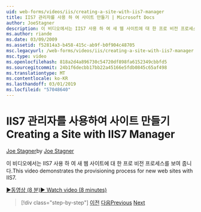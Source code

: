 ```yaml
---
uid: web-forms/videos/iis/creating-a-site-with-iis7-manager
title: IIS7 관리자를 사용 하 여 사이트 만들기 | Microsoft Docs
author: JoeStagner
description: 이 비디오에서는 IIS7 사용 하 여 새 웹 사이트에 대 한 프로 비전 프로세스를 보여 줍니다.
ms.author: riande
ms.date: 03/09/2009
ms.assetid: f52814a3-b458-415c-ab9f-b0f904c48705
msc.legacyurl: /web-forms/videos/iis/creating-a-site-with-iis7-manager
msc.type: video
ms.openlocfilehash: 818a2d4a896730c54720df898fa6152349cbbfd5
ms.sourcegitcommit: 24b1f6decbb17bb22a45166e5fdb0845c65af498
ms.translationtype: MT
ms.contentlocale: ko-KR
ms.lasthandoff: 03/01/2019
ms.locfileid: "57048640"
---
```

<a name="creating-a-site-with-iis7-manager"></a><span data-ttu-id="d3c50-103">IIS7 관리자를 사용하여 사이트 만들기</span><span class="sxs-lookup"><span data-stu-id="d3c50-103">Creating a Site with IIS7 Manager</span></span>
====================
<span data-ttu-id="d3c50-104">[Joe Stagner](https://github.com/JoeStagner)</span><span class="sxs-lookup"><span data-stu-id="d3c50-104">by [Joe Stagner](https://github.com/JoeStagner)</span></span>

<span data-ttu-id="d3c50-105">이 비디오에서는 IIS7 사용 하 여 새 웹 사이트에 대 한 프로 비전 프로세스를 보여 줍니다.</span><span class="sxs-lookup"><span data-stu-id="d3c50-105">This video demonstrates the provisioning process for new web sites with IIS7.</span></span>

[<span data-ttu-id="d3c50-106">&#9654;동영상 (8 분)</span><span class="sxs-lookup"><span data-stu-id="d3c50-106">&#9654; Watch video (8 minutes)</span></span>](https://channel9.msdn.com/Blogs/ASP-NET-Site-Videos/creating-a-site-with-iis7-manager)

> [!div class="step-by-step"]
> <span data-ttu-id="d3c50-107">[이전](troubleshooting-production-aspnet-apps.md)
> [다음](installing-ftp7.md)</span><span class="sxs-lookup"><span data-stu-id="d3c50-107">[Previous](troubleshooting-production-aspnet-apps.md)
[Next](installing-ftp7.md)</span></span>

